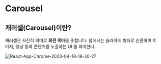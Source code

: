 # Carousel

## 캐러셀(Carousel)이란?
캐러셀은 사전적 의미로 **회전 목마**를 뜻합니다. 웹에서는 슬라이드 형태로 순환하며 이미지, 영상 등의 콘텐츠를 노출하는 UI 를 의미한다.

![React-App-Chrome-2023-04-18-18-30-27](https://user-images.githubusercontent.com/80311884/232736899-0a0e15fc-f28d-4825-9e6a-b83f8e9a0e5c.gif)

